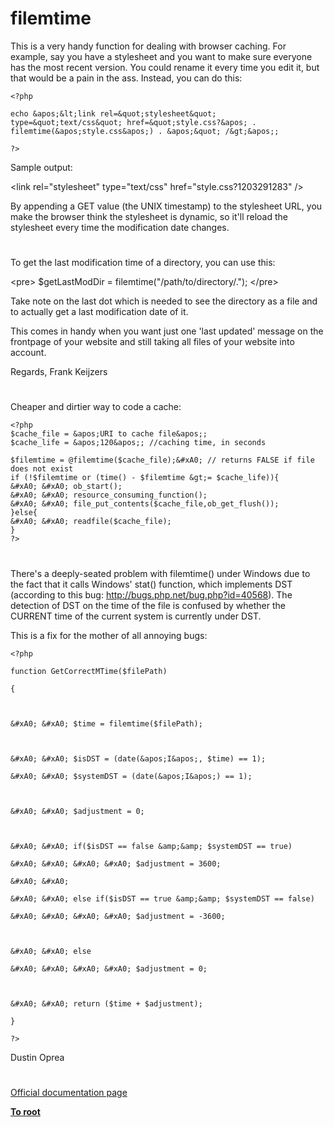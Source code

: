 # filemtime





This is a very handy function for dealing with browser caching. For example, say you have a stylesheet and you want to make sure everyone has the most recent version. You could rename it every time you edit it, but that would be a pain in the ass. Instead, you can do this:





```
<?php

echo &apos;&lt;link rel=&quot;stylesheet&quot; type=&quot;text/css&quot; href=&quot;style.css?&apos; . filemtime(&apos;style.css&apos;) . &apos;&quot; /&gt;&apos;;

?>
```




Sample output:



&lt;link rel=&quot;stylesheet&quot; type=&quot;text/css&quot; href=&quot;style.css?1203291283&quot; /&gt;



By appending a GET value (the UNIX timestamp) to the stylesheet URL, you make the browser think the stylesheet is dynamic, so it&apos;ll reload the stylesheet every time the modification date changes.

  

#



To get the last modification time of a directory, you can use this:

&lt;pre&gt;
$getLastModDir = filemtime(&quot;/path/to/directory/.&quot;);
&lt;/pre&gt;

Take note on the last dot which is needed to see the directory as a file and to actually get a last modification date of it.

This comes in handy when you want just one &apos;last updated&apos; message on the frontpage of your website and still taking all files of your website into account.

Regards,
Frank Keijzers

  

#



Cheaper and dirtier way to code a cache:



```
<?php
$cache_file = &apos;URI to cache file&apos;;
$cache_life = &apos;120&apos;; //caching time, in seconds

$filemtime = @filemtime($cache_file);&#xA0; // returns FALSE if file does not exist
if (!$filemtime or (time() - $filemtime &gt;= $cache_life)){
&#xA0; &#xA0; ob_start();
&#xA0; &#xA0; resource_consuming_function();
&#xA0; &#xA0; file_put_contents($cache_file,ob_get_flush());
}else{
&#xA0; &#xA0; readfile($cache_file);
}
?>
```



  

#



There&apos;s a deeply-seated problem with filemtime() under Windows due to the fact that it calls Windows&apos; stat() function, which implements DST (according to this bug: http://bugs.php.net/bug.php?id=40568). The detection of DST on the time of the file is confused by whether the CURRENT time of the current system is currently under DST.



This is a fix for the mother of all annoying bugs:





```
<?php

function GetCorrectMTime($filePath)

{



&#xA0; &#xA0; $time = filemtime($filePath);



&#xA0; &#xA0; $isDST = (date(&apos;I&apos;, $time) == 1);

&#xA0; &#xA0; $systemDST = (date(&apos;I&apos;) == 1);



&#xA0; &#xA0; $adjustment = 0;



&#xA0; &#xA0; if($isDST == false &amp;&amp; $systemDST == true)

&#xA0; &#xA0; &#xA0; &#xA0; $adjustment = 3600;

&#xA0; &#xA0; 

&#xA0; &#xA0; else if($isDST == true &amp;&amp; $systemDST == false)

&#xA0; &#xA0; &#xA0; &#xA0; $adjustment = -3600;



&#xA0; &#xA0; else

&#xA0; &#xA0; &#xA0; &#xA0; $adjustment = 0;



&#xA0; &#xA0; return ($time + $adjustment);

}

?>
```




Dustin Oprea

  

#

[Official documentation page](https://www.php.net/manual/en/function.filemtime.php)

**[To root](/README.md)**